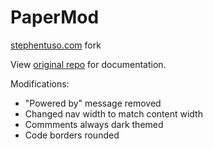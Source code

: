 # PaperMod

[stephentuso.com](https://stephentuso.com) fork

View [original repo](https://github.com/adityatelange/hugo-PaperMod) for documentation.

Modifications:
  - "Powered by" message removed
  - Changed nav width to match content width
  - Commments always dark themed
  - Code borders rounded
